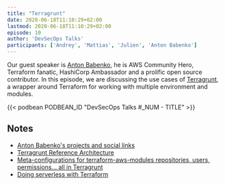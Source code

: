 ```yaml
---
title: "Terragrunt"
date: 2020-06-18T11:10:29+02:00
lastmod: 2020-06-18T11:10:29+02:00
episode: 10
author: 'DevSecOps Talks'
participants: ['Andrey', 'Mattias', 'Julien', 'Anton Babenko']
---
```


Our guest speaker is [Anton Babenko](https://www.linkedin.com/in/antonbabenko/),
he is AWS Community Hero, Terraform fanatic, HashiCorp Ambassador and
a prolific open source contributor.
In this episode, we are discussing the use cases of [Terragrunt](https://terragrunt.gruntwork.io/),
a wrapper around Terraform for working with multiple environment and modules.
<!--more-->

<!-- Player -->

{{< podbean PODBEAN_ID "DevSecOps Talks #_NUM - TITLE" >}}

## Notes

- [Anton Babenko's projects and social links](https://github.com/antonbabenko/terraform-aws-devops)
- [Terragrunt Reference Architecture](https://github.com/antonbabenko/terragrunt-reference-architecture)
- [Meta-configurations for terraform-aws-modules repositories, users, permissions… all in Terragrunt](https://github.com/terraform-aws-modules/meta)
- [Doing serverless with Terraform](https://serverless.tf)
